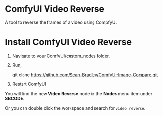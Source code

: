 # ComfyUI Video Reverse

A tool to reverse the frames of a video using CompfyUI.

# Install ComfyUI Video Reverse

1.  Navigate to your ComfyUI/custom_nodes folder.

2.  Run,

    git clone https://github.com/Sean-Bradley/ComfyUI-Image-Compare.git

3.  Restart ComfyUI

You will find the new **Video Reverse** node in the **Nodes** menu item under **SBCODE**.

Or you can double click the workspace and search for `video reverse`.
